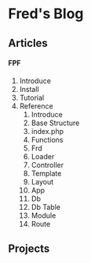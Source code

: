# Fred's Blog

## Articles

#### FPF

1. Introduce
2. Install
3. Tutorial
4. Reference
    1. Introduce
    2. Base Structure
    3. index.php
    4. Functions
    5. Frd
    6. Loader
    7. Controller
    8. Template
    9. Layout
    10. App
    11. Db
    12. Db Table
    13. Module
    14. Route


## Projects

